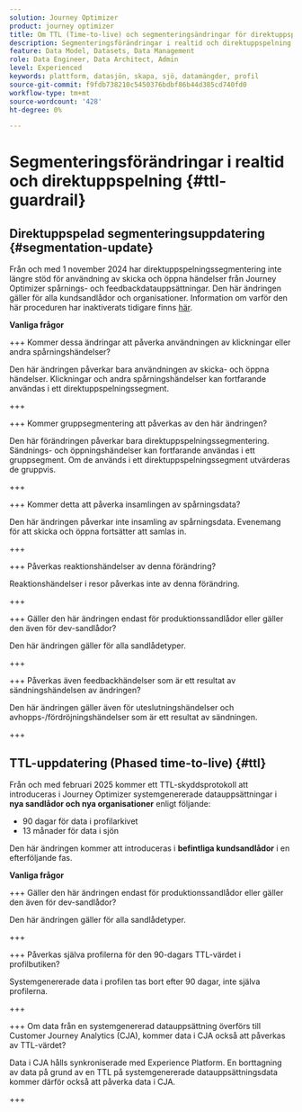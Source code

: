 ```yaml
---
solution: Journey Optimizer
product: journey optimizer
title: Om TTL (Time-to-live) och segmenteringsändringar för direktuppspelning
description: Segmenteringsförändringar i realtid och direktuppspelning i Adobe Journey Optimizer
feature: Data Model, Datasets, Data Management
role: Data Engineer, Data Architect, Admin
level: Experienced
keywords: plattform, datasjön, skapa, sjö, datamängder, profil
source-git-commit: f9fdb738210c5450376bdbf86b44d385cd740fd0
workflow-type: tm+mt
source-wordcount: '428'
ht-degree: 0%

---
```



# Segmenteringsförändringar i realtid och direktuppspelning {#ttl-guardrail}

## Direktuppspelad segmenteringsuppdatering {#segmentation-update}

Från och med 1 november 2024 har direktuppspelningssegmentering inte längre stöd för användning av skicka och öppna händelser från Journey Optimizer spårnings- och feedbackdatauppsättningar. Den här ändringen gäller för alla kundsandlådor och organisationer. Information om varför den här proceduren har inaktiverats tidigare finns [här](../audience/about-audiences.md#streaming-segmentation-events-guardrails).

**Vanliga frågor**

+++ Kommer dessa ändringar att påverka användningen av klickningar eller andra spårningshändelser?

Den här ändringen påverkar bara användningen av skicka- och öppna händelser. Klickningar och andra spårningshändelser kan fortfarande användas i ett direktuppspelningssegment.

+++

+++ Kommer gruppsegmentering att påverkas av den här ändringen?

Den här förändringen påverkar bara direktuppspelningssegmentering. Sändnings- och öppningshändelser kan fortfarande användas i ett gruppsegment. Om de används i ett direktuppspelningssegment utvärderas de gruppvis.

+++

+++ Kommer detta att påverka insamlingen av spårningsdata?

Den här ändringen påverkar inte insamling av spårningsdata. Evenemang för att skicka och öppna fortsätter att samlas in.

+++


+++ Påverkas reaktionshändelser av denna förändring?

Reaktionshändelser i resor påverkas inte av denna förändring.

+++


+++ Gäller den här ändringen endast för produktionssandlådor eller gäller den även för dev-sandlådor?

Den här ändringen gäller för alla sandlådetyper.

+++

+++ Påverkas även feedbackhändelser som är ett resultat av sändningshändelsen av ändringen?

Den här ändringen gäller även för uteslutningshändelser och avhopps-/fördröjningshändelser som är ett resultat av sändningen.

+++

## TTL-uppdatering (Phased time-to-live) {#ttl}

Från och med februari 2025 kommer ett TTL-skyddsprotokoll att introduceras i Journey Optimizer systemgenererade datauppsättningar i **nya sandlådor och nya organisationer** enligt följande:

* 90 dagar för data i profilarkivet
* 13 månader för data i sjön

Den här ändringen kommer att introduceras i **befintliga kundsandlådor** i en efterföljande fas.

**Vanliga frågor**

+++ Gäller den här ändringen endast för produktionssandlådor eller gäller den även för dev-sandlådor?

Den här ändringen gäller för alla sandlådetyper.

+++

+++ Påverkas själva profilerna för den 90-dagars TTL-värdet i profilbutiken?

Systemgenererade data i profilen tas bort efter 90 dagar, inte själva profilerna.

+++

+++ Om data från en systemgenererad datauppsättning överförs till Customer Journey Analytics (CJA), kommer data i CJA också att påverkas av TTL-värdet?

Data i CJA hålls synkroniserade med Experience Platform. En borttagning av data på grund av en TTL på systemgenererade datauppsättningsdata kommer därför också att påverka data i CJA.

+++
